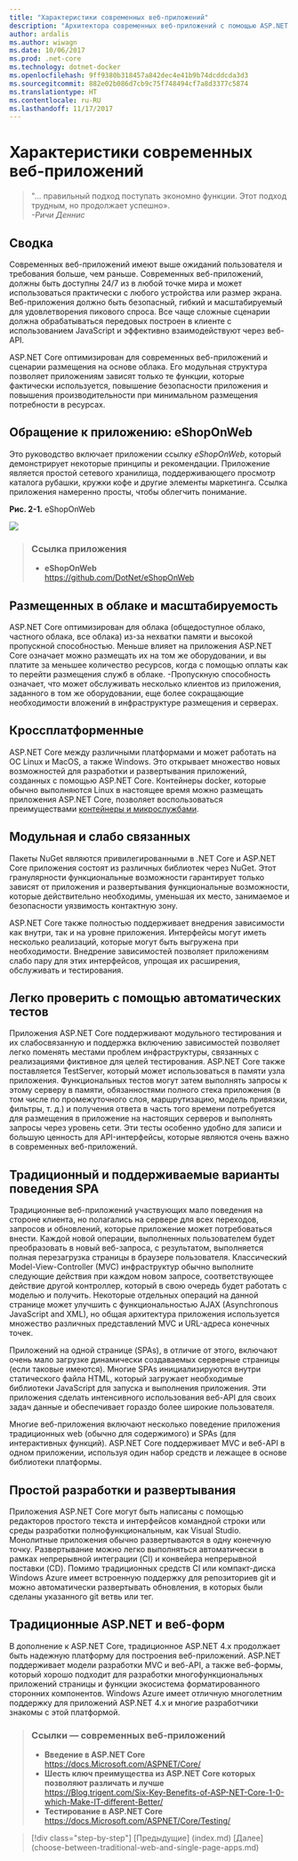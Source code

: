 ```yaml
---
title: "Характеристики современных веб-приложений"
description: "Архитектора современных веб-приложений с помощью ASP.NET Core и Azure | характеристики современных веб-приложений"
author: ardalis
ms.author: wiwagn
ms.date: 10/06/2017
ms.prod: .net-core
ms.technology: dotnet-docker
ms.openlocfilehash: 9ff9380b318457a842dec4e41b9b74dcddcda3d3
ms.sourcegitcommit: 882e02b086d7cb9c75f748494cf7a8d3377c5874
ms.translationtype: HT
ms.contentlocale: ru-RU
ms.lasthandoff: 11/17/2017
---
```

# <a name="characteristics-of-modern-web-applications"></a>Характеристики современных веб-приложений

> "… правильный подход поступать экономно функции. Этот подход трудным, но продолжает успешно».  
> _\-Ричи Деннис_

## <a name="summary"></a>Сводка

Современных веб-приложений имеют выше ожиданий пользователя и требования больше, чем раньше. Современных веб-приложений, должны быть доступны 24/7 из в любой точке мира и может использоваться практически с любого устройства или размер экрана. Веб-приложения должно быть безопасный, гибкий и масштабируемый для удовлетворения пикового спроса. Все чаще сложные сценарии должна обрабатываться передовых построен в клиенте с использованием JavaScript и эффективно взаимодействуют через веб-API.

ASP.NET Core оптимизирован для современных веб-приложений и сценарии размещения на основе облака. Его модульная структура позволяет приложениям зависят только те функции, которые фактически используется, повышение безопасности приложения и повышения производительности при минимальном размещения потребности в ресурсах.

## <a name="reference-application-eshoponweb"></a>Обращение к приложению: eShopOnWeb

Это руководство включает приложении ссылку *eShopOnWeb*, который демонстрирует некоторые принципы и рекомендации. Приложение является простой сетевого хранилища, поддерживающего просмотр каталога рубашки, кружки кофе и другие элементы маркетинга. Ссылка приложения намеренно просты, чтобы облегчить понимание.

**Рис. 2-1.** eShopOnWeb

![](./media/image2-1.png)

> ### <a name="reference-application"></a>Ссылка приложения
> - **eShopOnWeb**  
> <https://github.com/DotNet/eShopOnWeb>

## <a name="cloud-hosted-and-scalable"></a>Размещенных в облаке и масштабируемость

ASP.NET Core оптимизирован для облака (общедоступное облако, частного облака, все облака) из-за нехватки памяти и высокой пропускной способностью. Меньше влияет на приложения ASP.NET Core означает можно размещать их на том же оборудовании, и вы платите за меньшее количество ресурсов, когда с помощью оплаты как то перейти размещения служб в облаке. -Пропускную способность означает, что может обслуживать несколько клиентов из приложения, заданного в том же оборудовании, еще более сокращающие необходимости вложений в инфраструктуре размещения и серверах.

## <a name="cross-platform"></a>Кроссплатформенные

ASP.NET Core между различными платформами и может работать на ОС Linux и MacOS, а также Windows. Это открывает множество новых возможностей для разработки и развертывания приложений, созданных с помощью ASP.NET Core. Контейнеры docker, которые обычно выполняются Linux в настоящее время можно размещать приложения ASP.NET Core, позволяет воспользоваться преимуществами [контейнеры и микрослужбами](../microservices-architecture).

## <a name="modular-and-loosely-coupled"></a>Модульная и слабо связанных

Пакеты NuGet являются привилегированными в .NET Core и ASP.NET Core приложения состоят из различных библиотек через NuGet. Этот гранулярности функциональные возможности гарантирует только зависят от приложения и развертывания функциональные возможности, которые действительно необходимы, уменьшая их место, занимаемое и безопасности уязвимость контактную зону.

ASP.NET Core также полностью поддерживает внедрения зависимости как внутри, так и на уровне приложения. Интерфейсы могут иметь несколько реализаций, которые могут быть выгружена при необходимости. Внедрение зависимостей позволяет приложениям слабо пару для этих интерфейсов, упрощая их расширения, обслуживать и тестирования.

## <a name="easily-tested-with-automated-tests"></a>Легко проверить с помощью автоматических тестов

Приложения ASP.NET Core поддерживают модульного тестирования и их слабосвязанную и поддержка включению зависимостей позволяет легко поменять местами проблем инфраструктуры, связанных с реализациями фиктивное для целей тестирования. ASP.NET Core также поставляется TestServer, который может использоваться в памяти узла приложения. Функциональных тестов могут затем выполнять запросы к этому серверу в памяти, обязанностями полного стека приложения (в том числе по промежуточного слоя, маршрутизацию, модель привязки, фильтры, т. д.) и получения ответа в часть того времени потребуется для размещения в приложение на настоящих серверов и выполнять запросы через уровень сети. Эти тесты особенно удобно для записи и большую ценность для API-интерфейсы, которые являются очень важно в современных веб-приложений.

## <a name="traditional-and-spa-behaviors-supported"></a>Традиционный и поддерживаемые варианты поведения SPA

Традиционные веб-приложений участвующих мало поведения на стороне клиента, но полагались на сервере для всех переходов, запросов и обновлений, которые приложение может потребоваться внести. Каждой новой операции, выполненных пользователем будет преобразовать в новый веб-запроса, с результатом, выполняется полная перезагрузка страницы в браузере пользователя. Классический Model-View-Controller (MVC) инфраструктур обычно выполните следующие действия при каждом новом запросе, соответствующее действие другой контроллер, который в свою очередь будет работать с моделью и получить. Некоторые отдельных операций на данной странице может улучшить с функциональностью AJAX (Asynchronous JavaScript and XML), но общая архитектура приложения используется множество различных представлений MVC и URL-адреса конечных точек.

Приложений на одной странице (SPAs), в отличие от этого, включают очень мало загрузке динамически создаваемых серверные страницы (если таковые имеются). Многие SPAs инициализируются внутри статического файла HTML, который загружает необходимые библиотеки JavaScript для запуска и выполнения приложения. Эти приложения сделать интенсивного использования веб-API для своих задач данные и обеспечивает гораздо более широкие пользователя.

Многие веб-приложения включают несколько поведение приложения традиционных web (обычно для содержимого) и SPAs (для интерактивных функций). ASP.NET Core поддерживает MVC и веб-API в одном приложении, используя один набор средств и лежащее в основе библиотеки платформы.

## <a name="simple-development-and-deployment"></a>Простой разработки и развертывания

Приложения ASP.NET Core могут быть написаны с помощью редакторов простого текста и интерфейсов командной строки или среды разработки полнофункциональным, как Visual Studio. Монолитные приложения обычно развертываются в одну конечную точку. Развертывание можно легко выполняться автоматически в рамках непрерывной интеграции (CI) и конвейера непрерывной поставки (CD). Помимо традиционных средств CI или компакт-диска Windows Azure имеет встроенную поддержку для репозиториев git и можно автоматически развертывать обновления, в которых были сделаны указанного git ветвь или тег.

## <a name="traditional-aspnet-and-web-forms"></a>Традиционные ASP.NET и веб-форм

В дополнение к ASP.NET Core, традиционное ASP.NET 4.x продолжает быть надежную платформу для построения веб-приложений. ASP.NET поддерживает модели разработки MVC и веб-API, а также веб-формы, который хорошо подходит для разработки многофункциональных приложений страницы и функции экосистема форматированного сторонних компонентов. Windows Azure имеет отличную многолетним поддержку для приложений ASP.NET 4.x и многие разработчики знакомы с этой платформой.

> ### <a name="references--modern-web-applications"></a>Ссылки — современных веб-приложений
> - **Введение в ASP.NET Core**  
> <https://docs.Microsoft.com/ASPNET/Core/>
> - **Шесть ключ преимущества из ASP.NET Core которых позволяют различать и лучше**  
> <https://Blog.trigent.com/Six-Key-Benefits-of-ASP-NET-Core-1-0-which-Make-IT-different-Better/>
> - **Тестирование в ASP.NET Core**  
> <https://docs.Microsoft.com/ASPNET/Core/Testing/>

>[!div class="step-by-step"]
[Предыдущие] (index.md) [Далее] (choose-between-traditional-web-and-single-page-apps.md)
